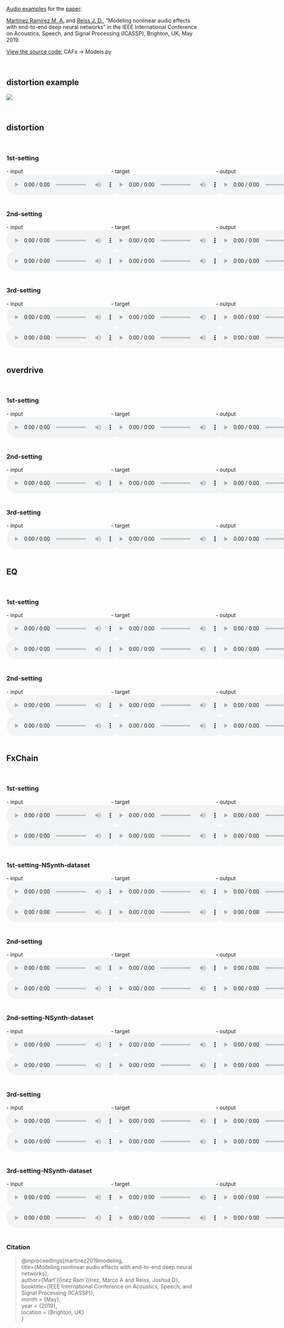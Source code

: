 [Audio examples](https://mchijmma.github.io/modeling-nonlinear/) for the [paper](https://ieeexplore.ieee.org/document/8683529):

[Martínez Ramírez M. A.](http://m-marco.com) and [Reiss J. D.](http://www.eecs.qmul.ac.uk/~josh/), “Modeling nonlinear audio effects with end-to-end deep neural networks” in the IEEE International Conference on Acoustics, Speech, and Signal Processing (ICASSP), Brighton, UK, May 2019.

[View the source code:](https://github.com/mchijmma/DL-AFx/tree/master/src) CAFx -> Models.py

&nbsp;
## distortion example

<audio id="audio_play">
    <source src="audio/distortion/distortion.mp3" type="audio/mp3" />
</audio>

<img src="https://cdn.shopify.com/s/files/1/1661/9429/files/backstage_jimi_effects_s638x0_q80_noupscale_grande.jpg?v=1523612606" onClick="document.getElementById('audio_play').play(); return false;" />




  
&nbsp;
## distortion
&nbsp;
### 1st-setting
<div id="contentBox" style="margin:0px auto; width:150%">
<div id="column1" style="float:left; margin:0; width:36.5%;">
- input <br />
<audio controls="controls">
<source src="audio/distortion/1st-setting/1-distortion_INPUT.mp3" type="audio/mp3" />
</audio>
</div>

<div id="column2" style="float:left; margin:0;width:36.5%;">
- target <br />
<audio controls="controls">
<source src="audio/distortion/1st-setting/2-distortion_TARGET.mp3" type="audio/mp3" />
</audio>
</div>

<div id="column3" style="float:left; margin:0;width:27%">
- output <br />
<audio controls="controls">
<source src="audio/distortion/1st-setting/3-distortion_OUTPUT.mp3" type="audio/mp3" />
</audio>
</div>
</div>

&nbsp;
### 2nd-setting
<div id="contentBox" style="margin:0px auto; width:150%">
<div id="column1" style="float:left; margin:0; width:36.5%;">
- input <br />
<audio controls="controls">
<source src="audio/distortion/2nd-setting/bass_1-distortion_INPUT.mp3" type="audio/mp3" />
</audio>
<audio controls="controls">
<source src="audio/distortion/2nd-setting/guitar_1-distortion_INPUT.mp3" type="audio/mp3" />
</audio>
</div>

<div id="column2" style="float:left; margin:0;width:36.5%;">
- target <br />
<audio controls="controls">
<source src="audio/distortion/2nd-setting/bass_2-distortion_TARGET.mp3" type="audio/mp3" />
</audio>
<audio controls="controls">
<source src="audio/distortion/2nd-setting/guitar_2-distortion_TARGET.mp3" type="audio/mp3" />
</audio>
</div>

<div id="column3" style="float:left; margin:0;width:27%">
- output <br />
<audio controls="controls">
<source src="audio/distortion/2nd-setting/bass_3-distortion_OUTPUT.mp3" type="audio/mp3" />
</audio>
<audio controls="controls">
<source src="audio/distortion/2nd-setting/guitar_3-distortion_OUTPUT.mp3" type="audio/mp3" />
</audio>
</div>
</div>

&nbsp;
### 3rd-setting
<div id="contentBox" style="margin:0px auto; width:150%">
<div id="column1" style="float:left; margin:0; width:36.5%;">
- input <br />
<audio controls="controls">
<source src="audio/distortion/3rd-setting/bass_1-distortion_INPUT.mp3" type="audio/mp3" />
</audio>
<audio controls="controls">
<source src="audio/distortion/3rd-setting/guitar_1-distortion_INPUT.mp3" type="audio/mp3" />
</audio>
</div>

<div id="column2" style="float:left; margin:0;width:36.5%;">
- target <br />
<audio controls="controls">
<source src="audio/distortion/3rd-setting/bass_2-distortion_TARGET.mp3" type="audio/mp3" />
</audio>
<audio controls="controls">
<source src="audio/distortion/3rd-setting/guitar_2-distortion_TARGET.mp3" type="audio/mp3" />
</audio>
</div>

<div id="column3" style="float:left; margin:0;width:27%">
- output <br />
<audio controls="controls">
<source src="audio/distortion/3rd-setting/bass_3-distortion_OUTPUT.mp3" type="audio/mp3" />
</audio>
<audio controls="controls">
<source src="audio/distortion/3rd-setting/guitar_3-distortion_OUTPUT.mp3" type="audio/mp3" />
</audio>
</div>
</div>

&nbsp;
## overdrive
&nbsp;
### 1st-setting
<div id="contentBox" style="margin:0px auto; width:150%">
<div id="column1" style="float:left; margin:0; width:36.5%;">
- input <br />
<audio controls="controls">
<source src="audio/overdrive/1st-setting/1-overdrive_INPUT.mp3" type="audio/mp3" />
</audio>
</div>

<div id="column2" style="float:left; margin:0;width:36.5%;">
- target <br />
<audio controls="controls">
<source src="audio/overdrive/1st-setting/2-overdrive_TARGET.mp3" type="audio/mp3" />
</audio>
</div>

<div id="column3" style="float:left; margin:0;width:27%">
- output <br />
<audio controls="controls">
<source src="audio/overdrive/1st-setting/3-overdrive_OUTPUT.mp3" type="audio/mp3" />
</audio>
</div>
</div>

&nbsp;
### 2nd-setting
<div id="contentBox" style="margin:0px auto; width:150%">
<div id="column1" style="float:left; margin:0; width:36.5%;">
- input <br />
<audio controls="controls">
<source src="audio/overdrive/2nd-setting/1-overdrive_INPUT.mp3" type="audio/mp3" />
</audio>
</div>

<div id="column2" style="float:left; margin:0;width:36.5%;">
- target <br />
<audio controls="controls">
<source src="audio/overdrive/2nd-setting/2-overdrive_TARGET.mp3" type="audio/mp3" />
</audio>
</div>

<div id="column3" style="float:left; margin:0;width:27%">
- output <br />
<audio controls="controls">
<source src="audio/overdrive/2nd-setting/3-overdrive_OUTPUT.mp3" type="audio/mp3" />
</audio>
</div>
</div>

&nbsp;
### 3rd-setting
<div id="contentBox" style="margin:0px auto; width:150%">
<div id="column1" style="float:left; margin:0; width:36.5%;">
- input <br />
<audio controls="controls">
<source src="audio/overdrive/3rd-setting/1-overdrive_INPUT.mp3" type="audio/mp3" />
</audio>
</div>

<div id="column2" style="float:left; margin:0;width:36.5%;">
- target <br />
<audio controls="controls">
<source src="audio/overdrive/3rd-setting/2-overdrive_TARGET.mp3" type="audio/mp3" />
</audio>
</div>

<div id="column3" style="float:left; margin:0;width:27%">
- output <br />
<audio controls="controls">
<source src="audio/overdrive/3rd-setting/3-overdrive_OUTPUT.mp3" type="audio/mp3" />
</audio>
</div>
</div>

&nbsp;
## EQ
&nbsp;
### 1st-setting
<div id="contentBox" style="margin:0px auto; width:150%">
<div id="column1" style="float:left; margin:0; width:36.5%;">
- input <br />
<audio controls="controls">
<source src="audio/eq/1st-setting/bass_1-eq_INPUT.mp3" type="audio/mp3" />
</audio>
<audio controls="controls">
<source src="audio/eq/1st-setting/guitar_1-eq_INPUT.mp3" type="audio/mp3" />
</audio>
</div>

<div id="column2" style="float:left; margin:0;width:36.5%;">
- target <br />
<audio controls="controls">
<source src="audio/eq/1st-setting/bass_2-eq_TARGET.mp3" type="audio/mp3" />
</audio>
<audio controls="controls">
<source src="audio/eq/1st-setting/guitar_2-eq_TARGET.mp3" type="audio/mp3" />
</audio>
</div>

<div id="column3" style="float:left; margin:0;width:27%">
- output <br />
<audio controls="controls">
<source src="audio/eq/1st-setting/bass_3-eq_OUTPUT.mp3" type="audio/mp3" />
</audio>
<audio controls="controls">
<source src="audio/eq/1st-setting/guitar_3-eq_OUTPUT.mp3" type="audio/mp3" />
</audio>
</div>
</div>

&nbsp;
### 2nd-setting
<div id="contentBox" style="margin:0px auto; width:150%">
<div id="column1" style="float:left; margin:0; width:36.5%;">
- input <br />
<audio controls="controls">
<source src="audio/eq/2nd-setting/bass_1-eq_INPUT.mp3" type="audio/mp3" />
</audio>
<audio controls="controls">
<source src="audio/eq/2nd-setting/guitar_1-eq_INPUT.mp3" type="audio/mp3" />
</audio>
</div>

<div id="column2" style="float:left; margin:0;width:36.5%;">
- target <br />
<audio controls="controls">
<source src="audio/eq/2nd-setting/bass_2-eq_TARGET.mp3" type="audio/mp3" />
</audio>
<audio controls="controls">
<source src="audio/eq/2nd-setting/guitar_2-eq_TARGET.mp3" type="audio/mp3" />
</audio>
</div>

<div id="column3" style="float:left; margin:0;width:27%">
- output <br />
<audio controls="controls">
<source src="audio/eq/2nd-setting/bass_3-eq_OUTPUT.mp3" type="audio/mp3" />
</audio>
<audio controls="controls">
<source src="audio/eq/2nd-setting/guitar_3-eq_OUTPUT.mp3" type="audio/mp3" />
</audio>
</div>
</div>

&nbsp;
## FxChain
&nbsp;
### 1st-setting
<div id="contentBox" style="margin:0px auto; width:150%">
<div id="column1" style="float:left; margin:0; width:36.5%;">
- input <br />
<audio controls="controls">
<source src="audio/fxchain/1st-setting/bass_1_fxchain_INPUT.mp3" type="audio/mp3" />
</audio>
<audio controls="controls">
<source src="audio/fxchain/1st-setting/guitar_1_fxchain_INPUT.mp3" type="audio/mp3" />
</audio>
</div>

<div id="column2" style="float:left; margin:0;width:36.5%;">
- target <br />
<audio controls="controls">
<source src="audio/fxchain/1st-setting/bass_2_fxchain_TARGET.mp3" type="audio/mp3" />
</audio>
<audio controls="controls">
<source src="audio/fxchain/1st-setting/guitar_2_fxchain_TARGET.mp3" type="audio/mp3" />
</audio>
</div>

<div id="column3" style="float:left; margin:0;width:27%">
- output <br />
<audio controls="controls">
<source src="audio/fxchain/1st-setting/bass_3_fxchain_OUTPUT.mp3" type="audio/mp3" />
</audio>
<audio controls="controls">
<source src="audio/fxchain/1st-setting/guitar_3_fxchain_OUTPUT.mp3" type="audio/mp3" />
</audio>
</div>
</div>

&nbsp;
### 1st-setting-NSynth-dataset
<div id="contentBox" style="margin:0px auto; width:150%">
<div id="column1" style="float:left; margin:0; width:36.5%;">
- input <br />
<audio controls="controls">
<source src="audio/fxchain/1st-setting/bass_NSynth1_fxchain_INPUT.mp3" type="audio/mp3" />
</audio>
<audio controls="controls">
<source src="audio/fxchain/1st-setting/guitar_NSynth1_fxchain_INPUT.mp3" type="audio/mp3" />
</audio>
</div>

<div id="column2" style="float:left; margin:0;width:36.5%;">
- target <br />
<audio controls="controls">
<source src="audio/fxchain/1st-setting/bass_NSynth2_fxchain_TARGET.mp3" type="audio/mp3" />
</audio>
<audio controls="controls">
<source src="audio/fxchain/1st-setting/guitar_NSynth2_fxchain_TARGET.mp3" type="audio/mp3" />
</audio>
</div>

<div id="column3" style="float:left; margin:0;width:27%">
- output <br />
<audio controls="controls">
<source src="audio/fxchain/1st-setting/bass_NSynth3_fxchain_OUTPUT.mp3" type="audio/mp3" />
</audio>
<audio controls="controls">
<source src="audio/fxchain/1st-setting/guitar_NSynth3_fxchain_OUTPUT.mp3" type="audio/mp3" />
</audio>
</div>
</div>

&nbsp;
### 2nd-setting
<div id="contentBox" style="margin:0px auto; width:150%">
<div id="column1" style="float:left; margin:0; width:36.5%;">
- input <br />
<audio controls="controls">
<source src="audio/fxchain/2nd-setting/bass_1_fxchain_INPUT.mp3" type="audio/mp3" />
</audio>
<audio controls="controls">
<source src="audio/fxchain/2nd-setting/guitar_1_fxchain_INPUT.mp3" type="audio/mp3" />
</audio>
</div>

<div id="column2" style="float:left; margin:0;width:36.5%;">
- target <br />
<audio controls="controls">
<source src="audio/fxchain/2nd-setting/bass_2_fxchain_TARGET.mp3" type="audio/mp3" />
</audio>
<audio controls="controls">
<source src="audio/fxchain/2nd-setting/guitar_2_fxchain_TARGET.mp3" type="audio/mp3" />
</audio>
</div>

<div id="column3" style="float:left; margin:0;width:27%">
- output <br />
<audio controls="controls">
<source src="audio/fxchain/2nd-setting/bass_3_fxchain_OUTPUT.mp3" type="audio/mp3" />
</audio>
<audio controls="controls">
<source src="audio/fxchain/2nd-setting/guitar_3_fxchain_OUTPUT.mp3" type="audio/mp3" />
</audio>
</div>
</div>

&nbsp;
### 2nd-setting-NSynth-dataset
<div id="contentBox" style="margin:0px auto; width:150%">
<div id="column1" style="float:left; margin:0; width:36.5%;">
- input <br />
<audio controls="controls">
<source src="audio/fxchain/2nd-setting/bass_NSynth1_fxchain_INPUT.mp3" type="audio/mp3" />
</audio>
<audio controls="controls">
<source src="audio/fxchain/2nd-setting/guitar_NSynth1_fxchain_INPUT.mp3" type="audio/mp3" />
</audio>
</div>

<div id="column2" style="float:left; margin:0;width:36.5%;">
- target <br />
<audio controls="controls">
<source src="audio/fxchain/2nd-setting/bass_NSynth2_fxchain_TARGET.mp3" type="audio/mp3" />
</audio>
<audio controls="controls">
<source src="audio/fxchain/2nd-setting/guitar_NSynth2_fxchain_TARGET.mp3" type="audio/mp3" />
</audio>
</div>

<div id="column3" style="float:left; margin:0;width:27%">
- output <br />
<audio controls="controls">
<source src="audio/fxchain/2nd-setting/bass_NSynth3_fxchain_OUTPUT.mp3" type="audio/mp3" />
</audio>
<audio controls="controls">
<source src="audio/fxchain/2nd-setting/guitar_NSynth3_fxchain_OUTPUT.mp3" type="audio/mp3" />
</audio>
</div>
</div>

&nbsp;
### 3rd-setting
<div id="contentBox" style="margin:0px auto; width:150%">
<div id="column1" style="float:left; margin:0; width:36.5%;">
- input <br />
<audio controls="controls">
<source src="audio/fxchain/3rd-setting/bass_1_fxchain_INPUT.mp3" type="audio/mp3" />
</audio>
<audio controls="controls">
<source src="audio/fxchain/3rd-setting/guitar_1_fxchain_INPUT.mp3" type="audio/mp3" />
</audio>
</div>

<div id="column2" style="float:left; margin:0;width:36.5%;">
- target <br />
<audio controls="controls">
<source src="audio/fxchain/3rd-setting/bass_2_fxchain_TARGET.mp3" type="audio/mp3" />
</audio>
<audio controls="controls">
<source src="audio/fxchain/3rd-setting/guitar_2_fxchain_TARGET.mp3" type="audio/mp3" />
</audio>
</div>

<div id="column3" style="float:left; margin:0;width:27%">
- output <br />
<audio controls="controls">
<source src="audio/fxchain/3rd-setting/bass_3_fxchain_OUTPUT.mp3" type="audio/mp3" />
</audio>
<audio controls="controls">
<source src="audio/fxchain/3rd-setting/guitar_3_fxchain_OUTPUT.mp3" type="audio/mp3" />
</audio>
</div>
</div>

&nbsp;
### 3rd-setting-NSynth-dataset
<div id="contentBox" style="margin:0px auto; width:150%">
<div id="column1" style="float:left; margin:0; width:36.5%;">
- input <br />
<audio controls="controls">
<source src="audio/fxchain/3rd-setting/bass_NSynth1_fxchain_INPUT.mp3" type="audio/mp3" />
</audio>
<audio controls="controls">
<source src="audio/fxchain/3rd-setting/guitar_NSynth1_fxchain_INPUT.mp3" type="audio/mp3" />
</audio>
</div>

<div id="column2" style="float:left; margin:0;width:36.5%;">
- target <br />
<audio controls="controls">
<source src="audio/fxchain/3rd-setting/bass_NSynth2_fxchain_TARGET.mp3" type="audio/mp3" />
</audio>
<audio controls="controls">
<source src="audio/fxchain/3rd-setting/guitar_NSynth2_fxchain_TARGET.mp3" type="audio/mp3" />
</audio>
</div>

<div id="column3" style="float:left; margin:0;width:27%">
- output <br />
<audio controls="controls">
<source src="audio/fxchain/3rd-setting/bass_NSynth3_fxchain_OUTPUT.mp3" type="audio/mp3" />
</audio>
<audio controls="controls">
<source src="audio/fxchain/3rd-setting/guitar_NSynth3_fxchain_OUTPUT.mp3" type="audio/mp3" />
</audio>
</div>
</div>

&nbsp;
### Citation
>@inproceedings{martinez2019modeling,<br />
>   title={Modeling nonlinear audio effects with end-to-end deep neural networks},<br />
>   author={Mart\'{i}nez Ram\'{i}rez, Marco A and Reiss, Joshua D},<br />
>   booktitle={IEEE International Conference on Acoustics, Speech, and Signal Processing (ICASSP)},<br />
>   month = {May},<br />
>   year = {2019},<br />
>   location = {Brighton, UK}<br />
>}<br />

